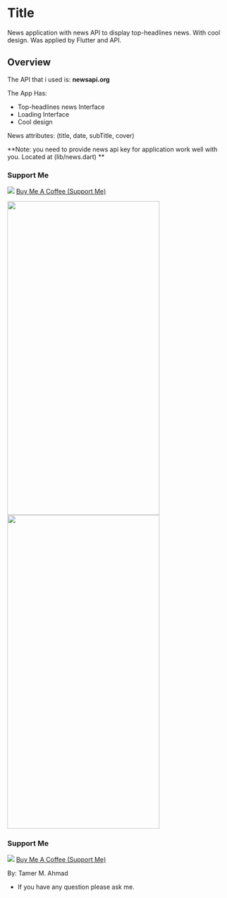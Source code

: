 # Title

News application with news API to display top-headlines news. With cool design.
Was applied by Flutter and API.

## Overview
The API that i used is: **newsapi.org**

The App Has:
- Top-headlines news Interface
- Loading Interface
- Cool design

News attributes: (title, date, subTitle, cover)

**Note: you need to provide news api key for application work well with you. Located at (lib/news.dart) **

### Support Me
![](https://user-images.githubusercontent.com/38374139/82101919-8c787280-9716-11ea-88fb-2dfe98eafb3c.png)
[Buy Me A Coffee (Support Me)](https://www.patreon.com/tamerayesh)

<img src="https://i.ibb.co/DpP9CmV/Screenshot-1590003265.png" width="345" height="710"><img src="https://i.ibb.co/bskTQrd/Screenshot-1590003372.png" width="345" height="710">

### Support Me
![](https://user-images.githubusercontent.com/38374139/82101919-8c787280-9716-11ea-88fb-2dfe98eafb3c.png)
[Buy Me A Coffee (Support Me)](https://www.patreon.com/tamerayesh)

By: Tamer M. Ahmad
* If you have any question please ask me.
